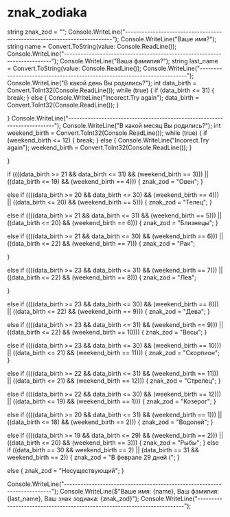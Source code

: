 # znak_zodiaka
string znak_zod = "";
Console.WriteLine("-------------------------------------------------------------------------");
Console.WriteLine("Ваше имя?");
string name = Convert.ToString(value: Console.ReadLine());
Console.WriteLine("-------------------------------------------------------------------------");
Console.WriteLine("Ваша фамилия?");
string last_name = Convert.ToString(value: Console.ReadLine());
Console.WriteLine("-------------------------------------------------------------------------");
Console.WriteLine("В какой день Вы родились?");
int data_birth = Convert.ToInt32(Console.ReadLine());
while (true)
{
    if (data_birth <= 31)
    {
        break;
    }
    else
    {
        Console.WriteLine("Incorect.Try again");
        data_birth = Convert.ToInt32(Console.ReadLine());
    }
       
}
Console.WriteLine("-------------------------------------------------------------------------");
Console.WriteLine("В какой месяц Вы родились?");
int weekend_birth = Convert.ToInt32(Console.ReadLine());
while (true)
{
    if (weekend_birth <= 12)
    {
        break;
    }
    else
    {
        Console.WriteLine("Incorect.Try again");
        weekend_birth = Convert.ToInt32(Console.ReadLine());
    }

}

if ((((data_birth >= 21 && data_birth <= 31) && (weekend_birth == 3))) || ((data_birth <= 19) && (weekend_birth == 4)))
{
    znak_zod = "Овен";
}


else if ((((data_birth >= 20 && data_birth <= 30) && (weekend_birth == 4))) || ((data_birth <= 20) && (weekend_birth == 5)))
{
    znak_zod = "Телец";
}

else if ((((data_birth >= 21 && data_birth <= 31) && (weekend_birth == 5))) || ((data_birth <= 20) && (weekend_birth == 6)))
{
    znak_zod = "Близнецы";
}

else if ((((data_birth >= 21 && data_birth <= 30) && (weekend_birth == 6))) || ((data_birth <= 22) && (weekend_birth == 7)))
{
    znak_zod = "Рак";

}

else if ((((data_birth >= 23 && data_birth <= 31) && (weekend_birth == 7))) || ((data_birth <= 22) && (weekend_birth == 8)))
{
    znak_zod = "Лев";

}

else if ((((data_birth >= 23 && data_birth <= 30) && (weekend_birth == 8))) || ((data_birth <= 22) && (weekend_birth == 9)))
{
    znak_zod = "Дева";
}

else if ((((data_birth >= 23 && data_birth <= 31) && (weekend_birth == 9))) || ((data_birth <= 22) && (weekend_birth == 10)))
{
    znak_zod = "Весы";
}

else if ((((data_birth >= 23 && data_birth <= 30) && (weekend_birth == 10))) || ((data_birth <= 21) && (weekend_birth == 11)))
{
    znak_zod = "Скорпион";
}

else if ((((data_birth >= 22 && data_birth <= 31) && (weekend_birth == 11))) || ((data_birth <= 21) && (weekend_birth == 12)))
{
    znak_zod = "Стрелец";
}

else if ((((data_birth >= 22 && data_birth <= 30) && (weekend_birth == 12))) || ((data_birth <= 19) && (weekend_birth == 1)))
{
    znak_zod = "Козерог";
}

else if ((((data_birth >= 20 && data_birth <= 31) && (weekend_birth == 1))) || ((data_birth <= 18) && (weekend_birth == 2)))
{
    znak_zod = "Водолей";
}

else if ((((data_birth >= 19 && data_birth <= 29) && (weekend_birth == 2))) || ((data_birth <= 20) && (weekend_birth == 3)))
{
    znak_zod = "Рыбы";
}
else if ((data_birth == 30 && weekend_birth == 2) || (data_birth == 31 && weekend_birth == 2))
{ znak_zod = "В феврале 29 дней ("; }

else
{ znak_zod = "Несуществующий"; }

Console.WriteLine("-------------------------------------------------------------------------");
Console.WriteLine($"Ваше имя: {name}, Ваш фамилия: {last_name}, Ваш знак зодиака: {znak_zod}");
Console.WriteLine("-------------------------------------------------------------------------");

